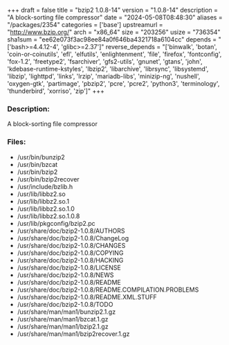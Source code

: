 +++
draft = false
title = "bzip2 1.0.8-14"
version = "1.0.8-14"
description = "A block-sorting file compressor"
date = "2024-05-08T08:48:30"
aliases = "/packages/2354"
categories = ['base']
upstreamurl = "http://www.bzip.org/"
arch = "x86_64"
size = "203256"
usize = "736354"
sha1sum = "ee62e073f3ac98ee84a0f646ba4321718a6104cc"
depends = "['bash>=4.4.12-4', 'glibc>=2.37']"
reverse_depends = "['binwalk', 'botan', 'coin-or-coinutils', 'efl', 'elfutils', 'enlightenment', 'file', 'firefox', 'fontconfig', 'fox-1.2', 'freetype2', 'fsarchiver', 'gfs2-utils', 'gnunet', 'gtans', 'john', 'kdebase-runtime-kstyles', 'lbzip2', 'libarchive', 'librsync', 'libsystemd', 'libzip', 'lighttpd', 'links', 'lrzip', 'mariadb-libs', 'minizip-ng', 'nushell', 'oxygen-gtk', 'partimage', 'pbzip2', 'pcre', 'pcre2', 'python3', 'terminology', 'thunderbird', 'xorriso', 'zip']"
+++
### Description: 
A block-sorting file compressor

### Files: 
* /usr/bin/bunzip2
* /usr/bin/bzcat
* /usr/bin/bzip2
* /usr/bin/bzip2recover
* /usr/include/bzlib.h
* /usr/lib/libbz2.so
* /usr/lib/libbz2.so.1
* /usr/lib/libbz2.so.1.0
* /usr/lib/libbz2.so.1.0.8
* /usr/lib/pkgconfig/bzip2.pc
* /usr/share/doc/bzip2-1.0.8/AUTHORS
* /usr/share/doc/bzip2-1.0.8/ChangeLog
* /usr/share/doc/bzip2-1.0.8/CHANGES
* /usr/share/doc/bzip2-1.0.8/COPYING
* /usr/share/doc/bzip2-1.0.8/HACKING
* /usr/share/doc/bzip2-1.0.8/LICENSE
* /usr/share/doc/bzip2-1.0.8/NEWS
* /usr/share/doc/bzip2-1.0.8/README
* /usr/share/doc/bzip2-1.0.8/README.COMPILATION.PROBLEMS
* /usr/share/doc/bzip2-1.0.8/README.XML.STUFF
* /usr/share/doc/bzip2-1.0.8/TODO
* /usr/share/man/man1/bunzip2.1.gz
* /usr/share/man/man1/bzcat.1.gz
* /usr/share/man/man1/bzip2.1.gz
* /usr/share/man/man1/bzip2recover.1.gz
